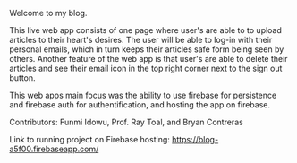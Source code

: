 Welcome to my blog. 

This live web app consists of one page where user's are able to to upload articles to their heart's desires. The user will be able to log-in with their personal emails, which in turn keeps their articles safe form being seen by others. Another feature of the web app is that user's are able to delete their articles and see their email icon in the top right corner next to the sign out button.

This web apps main focus was the ability to use firebase for persistence and firebase auth for authentification, and hosting the app on firebase.

Contributors: Funmi Idowu, Prof. Ray Toal, and Bryan Contreras

Link to running project on Firebase hosting: <https://blog-a5f00.firebaseapp.com/>

